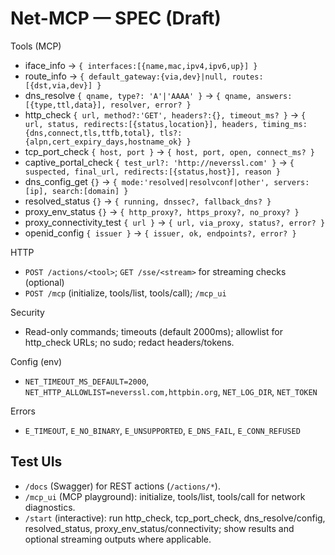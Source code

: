 # Net-MCP — SPEC (Draft)

Tools (MCP)
- iface_info → `{ interfaces:[{name,mac,ipv4,ipv6,up}] }`
- route_info → `{ default_gateway:{via,dev}|null, routes:[{dst,via,dev}] }`
- dns_resolve `{ qname, type?: 'A'|'AAAA' }` → `{ qname, answers:[{type,ttl,data}], resolver, error? }`
- http_check `{ url, method?:'GET', headers?:{}, timeout_ms? }` → `{ url, status, redirects:[{status,location}], headers, timing_ms:{dns,connect,tls,ttfb,total}, tls?:{alpn,cert_expiry_days,hostname_ok} }`
- tcp_port_check `{ host, port }` → `{ host, port, open, connect_ms? }`
- captive_portal_check `{ test_url?: 'http://neverssl.com' }` → `{ suspected, final_url, redirects:[{status,host}], reason }`
- dns_config_get `{}` → `{ mode:'resolved|resolvconf|other', servers:[ip], search:[domain] }`
- resolved_status `{}` → `{ running, dnssec?, fallback_dns? }`
- proxy_env_status `{}` → `{ http_proxy?, https_proxy?, no_proxy? }`
- proxy_connectivity_test `{ url }` → `{ url, via_proxy, status?, error? }`
- openid_config `{ issuer }` → `{ issuer, ok, endpoints?, error? }`

HTTP
- `POST /actions/<tool>`; `GET /sse/<stream>` for streaming checks (optional)
- `POST /mcp` (initialize, tools/list, tools/call); `/mcp_ui`

Security
- Read-only commands; timeouts (default 2000ms); allowlist for http_check URLs; no sudo; redact headers/tokens.

Config (env)
- `NET_TIMEOUT_MS_DEFAULT=2000`, `NET_HTTP_ALLOWLIST=neverssl.com,httpbin.org`, `NET_LOG_DIR`, `NET_TOKEN`

Errors
- `E_TIMEOUT`, `E_NO_BINARY`, `E_UNSUPPORTED`, `E_DNS_FAIL`, `E_CONN_REFUSED`

## Test UIs
- `/docs` (Swagger) for REST actions (`/actions/*`).
- `/mcp_ui` (MCP playground): initialize, tools/list, tools/call for network diagnostics.
- `/start` (interactive): run http_check, tcp_port_check, dns_resolve/config, resolved_status, proxy_env_status/connectivity; show results and optional streaming outputs where applicable.
